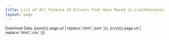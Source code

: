 ```yaml
---
title: List of All Formula 1® Drivers that Have Raced in Liechtenstein
layout: page
---
```




<small>Download Data: [json]({{ page.url | replace:'.html','.json' }}), [csv]({{ page.url | replace:'.html','.csv' }})</small>
